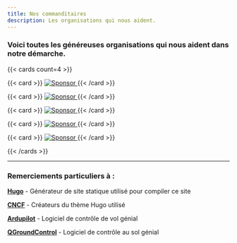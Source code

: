 ```yaml
---
title: Nos commanditaires
description: Les organisations qui nous aident.
---
```


### Voici toutes les généreuses organisations qui nous aident dans notre démarche.

{{< cards count=4 >}}

{{< card >}}
[ ![Sponsor](/img/sponsors/dupont.svg) ](https://www.dupont.ca/)
{{< /card >}}

{{< card >}}
[ ![Sponsor](/img/sponsors/hts.svg) ](https://www.hts.com/)
{{< /card >}}

{{< card >}}
[ ![Sponsor](/img/sponsors/ceed.svg) ](https://ceed-uottawa.ca/)
{{< /card >}}

{{< card >}}
[ ![Sponsor](/img/sponsors/eef.svg) ](https://www.uottawa.ca/faculty-engineering/student-experience/funding-student-initiatives)
{{< /card >}}

{{< card >}}
[ ![Sponsor](/img/sponsors/rhystone.svg) ](https://www.rhystone.com/)
{{< /card >}}

{{< /cards >}}

 ---
 
 ### Remerciements particuliers à :
 
 [**Hugo**](https://gohugo.io/) - Générateur de site statique utilisé pour compiler ce site
 
 [**CNCF**](https://www.cncf.io/) - Créateurs du thème Hugo utilisé
 
 [**Ardupilot**](https://ardupilot.org/) - Logiciel de contrôle de vol génial
 
  [**QGroundControl**](https://qgroundcontrol.com/) - Logiciel de contrôle au sol génial
